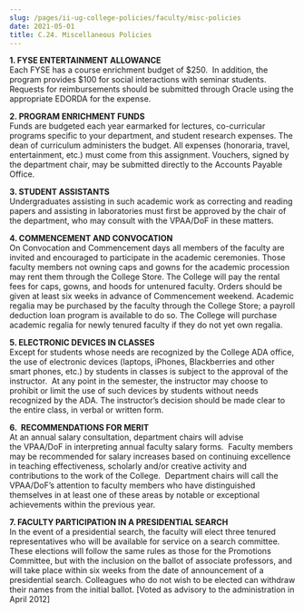 ```yaml
---
slug: /pages/ii-ug-college-policies/faculty/misc-policies
date: 2021-05-01
title: C.24. Miscellaneous Policies
---
```

**1\. FYSE ENTERTAINMENT ALLOWANCE**  
Each FYSE has a course enrichment budget of $250.  In addition, the program provides $100 for social interactions with seminar students. Requests for reimbursements should be submitted through Oracle using the appropriate EDORDA for the expense.

**2\. PROGRAM ENRICHMENT FUNDS**  
Funds are budgeted each year earmarked for lectures, co-curricular programs specific to your department, and student research expenses. The dean of curriculum administers the budget. All expenses (honoraria, travel, entertainment, etc.) must come from this assignment. Vouchers, signed by the department chair, may be submitted directly to the Accounts Payable Office.

**3\. STUDENT ASSISTANTS**  
Undergraduates assisting in such academic work as correcting and reading papers and assisting in laboratories must first be approved by the chair of the department, who may consult with the VPAA/DoF in these matters.

**4\. COMMENCEMENT AND CONVOCATION**  
On Convocation and Commencement days all members of the faculty are invited and encouraged to participate in the academic ceremonies. Those faculty members not owning caps and gowns for the academic procession may rent them through the College Store. The College will pay the rental fees for caps, gowns, and hoods for untenured faculty. Orders should be given at least six weeks in advance of Commencement weekend. Academic regalia may be purchased by the faculty through the College Store; a payroll deduction loan program is available to do so. The College will purchase academic regalia for newly tenured faculty if they do not yet own regalia.

**5\. ELECTRONIC DEVICES IN CLASSES**  
Except for students whose needs are recognized by the College ADA office, the use of electronic devices (laptops, iPhones, Blackberries and other smart phones, etc.) by students in classes is subject to the approval of the instructor.  At any point in the semester, the instructor may choose to prohibit or limit the use of such devices by students without needs recognized by the ADA. The instructor’s decision should be made clear to the entire class, in verbal or written form.

**6.  RECOMMENDATIONS FOR MERIT**  
At an annual salary consultation, department chairs will advise the VPAA/DoF in interpreting annual faculty salary forms.  Faculty members may be recommended for salary increases based on continuing excellence in teaching effectiveness, scholarly and/or creative activity and contributions to the work of the College.  Department chairs will call the VPAA/DoF’s attention to faculty members who have distinguished themselves in at least one of these areas by notable or exceptional achievements within the previous year.

**7\. FACULTY PARTICIPATION IN A PRESIDENTIAL SEARCH**  
In the event of a presidential search, the faculty will elect three tenured representatives who will be available for service on a search committee. These elections will follow the same rules as those for the Promotions Committee, but with the inclusion on the ballot of associate professors, and will take place within six weeks from the date of announcement of a presidential search. Colleagues who do not wish to be elected can withdraw their names from the initial ballot. [Voted as advisory to the administration in April 2012]